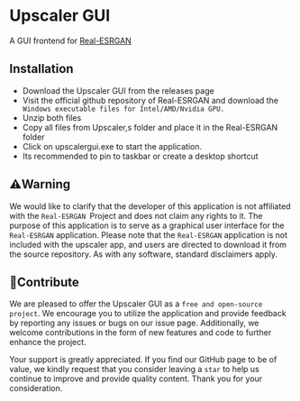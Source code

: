 # Upscaler GUI 

A GUI frontend for  [Real-ESRGAN](https://github.com/xinntao/Real-ESRGAN)

## Installation

- Download the Upscaler GUI from the releases page
- Visit the official github repository of Real-ESRGAN and download the ` Windows executable files for Intel/AMD/Nvidia GPU.`
- Unzip both files
- Copy all files from Upscaler,s folder and place it in the Real-ESRGAN folder
- Click on upscalergui.exe to start the application.
- Its recommended to pin to taskbar or create a desktop shortcut

## ⚠️Warning
We would like to clarify that the developer of this application is not affiliated with the `Real-ESRGAN `Project and does not claim any rights to it. The purpose of this application is to serve as a graphical user interface for the `Real-ESRGAN` application. Please note that the `Real-ESRGAN` application is not included with the upscaler app, and users are directed to download it from the source repository. As with any software, standard disclaimers apply.
## 🎁Contribute
We are pleased to offer the Upscaler GUI as a `free and open-source project`. We encourage you to utilize the application and provide feedback by reporting any issues or bugs on our issue page. Additionally, we welcome contributions in the form of new features and code to further enhance the project.

Your support is greatly appreciated. If you find our GitHub page to be of value, we kindly request that you consider leaving a `star` to help us continue to improve and provide quality content. Thank you for your consideration.
